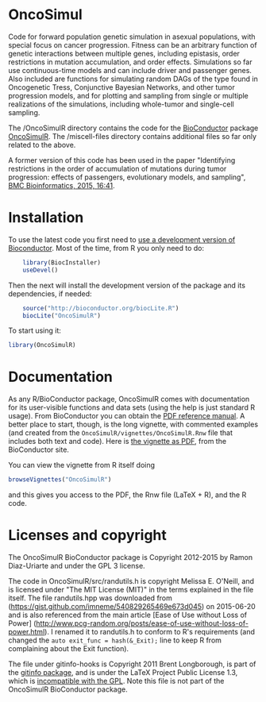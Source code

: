 OncoSimul
=========


Code for forward population genetic simulation in asexual populations,
with special focus on cancer progression.  Fitness can be an arbitrary
function of genetic interactions between multiple genes, including
epistasis, order restrictions in mutation accumulation, and order effects.
Simulations so far use continuous-time models and can include driver and
passenger genes.  Also included are functions for simulating random DAGs
of the type found in Oncogenetic Tress, Conjunctive Bayesian Networks, and
other tumor progression models, and for plotting and sampling from single
or multiple realizations of the simulations, including whole-tumor and
single-cell sampling.


The /OncoSimulR directory contains the code for the [BioConductor](http://www.bioconductor.org) package
[OncoSimulR](http://www.bioconductor.org/packages/devel/bioc/html/OncoSimulR.html). The
/miscell-files directory contains additional files so far only related to
the above.


A former version of this code has been used in the paper "Identifying
restrictions in the order of accumulation of mutations during tumor
progression: effects of passengers, evolutionary models, and sampling",
[BMC Bioinformatics, 2015, 16:41](http://www.biomedcentral.com/1471-2105/16/41/abstract).




Installation
============

To use the latest code you first need to [use a development version of
Bioconductor](http://www.bioconductor.org/developers/how-to/useDevel/). Most
of the time, from R you only need to do:


```r
    library(BiocInstaller) 
    useDevel()
```

Then the next will install the development version of the package and its
dependencies, if needed:


```r
    source("http://bioconductor.org/biocLite.R")
    biocLite("OncoSimulR")
```

To start using it:

```r
library(OncoSimulR)
```



Documentation
=============

As any R/BioConductor package, OncoSimulR comes with documentation for its
user-visible functions and data sets (using the help is just standard R
usage). From BioConductor you can obtain the
[PDF reference manual](http://www.bioconductor.org/packages/3.2/bioc/manuals/OncoSimulR/man/OncoSimulR.pdf). A
better place to start, though, is the long vignette, with commented
examples (and created from the `OncoSimulR/vignettes/OncoSimulR.Rnw` file
that includes both text and code). Here is
[the vignette as PDF](http://www.bioconductor.org/packages/3.2/bioc/vignettes/OncoSimulR/inst/doc/OncoSimulR.pdf),
from the BioConductor site.


You can view the vignette from R itself doing


```r
browseVignettes("OncoSimulR")
```

and this gives you access to the PDF, the Rnw file (LaTeX + R), and the R code.


Licenses and copyright
======================

The OncoSimulR BioConductor package is Copyright 2012-2015 by Ramon
Diaz-Uriarte and under the GPL 3 license.


The code in OncoSimulR/src/randutils.h is copyright Melissa E. O'Neill,
and is licensed under "The MIT License (MIT)" in the terms explained in
the file itself. The file randutils.hpp was downloaded from
(https://gist.github.com/imneme/540829265469e673d045) on 2015-06-20 and is
also referenced from the main article [Ease of Use without Loss of Power]
(http://www.pcg-random.org/posts/ease-of-use-without-loss-of-power.html). I
renamed it to randutils.h to conform to R's requirements (and changed the
`auto exit_func = hash(&_Exit);` line to keep R from complaining about the
Exit function).



The file under gitinfo-hooks is Copyright 2011 Brent Longborough, is
part of the
[gitinfo package](https://www.ctan.org/tex-archive/macros/latex/contrib/gitinfo?lang=en),
and is under the LaTeX Project Public License 1.3, which is
[incompatible with the GPL](http://directory.fsf.org/wiki/License:LPPLv1.3a). Note
this file is not part of the OncoSimulR BioConductor package.
